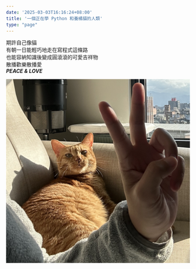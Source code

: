 ```yaml
---
date: '2025-03-03T16:16:24+08:00'
title: '一個正在學 Python 和養橘貓的人類'
type: "page"
---
```


期許自己像貓  
有朝一日能輕巧地走在寫程式這條路  
也能容納知識後變成圓滾滾的可愛吉祥物  
散播歡樂散播愛  
***PEACE & LOVE***

![team HUNKUE](about.png)

